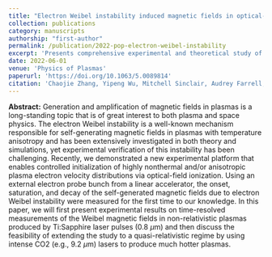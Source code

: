 ```yaml
---
title: "Electron Weibel instability induced magnetic fields in optical-field ionized plasmas"
collection: publications
category: manuscripts
authorship: "first-author"
permalink: /publication/2022-pop-electron-weibel-instability
excerpt: 'Presents comprehensive experimental and theoretical study of electron Weibel instability in optical-field ionized plasmas using time-resolved measurements with external electron probe bunches, extending previous work to both non-relativistic and quasi-relativistic regimes.'
date: 2022-06-01
venue: 'Physics of Plasmas'
paperurl: 'https://doi.org/10.1063/5.0089814'
citation: 'Chaojie Zhang, Yipeng Wu, Mitchell Sinclair, Audrey Farrell, Kenneth A. Marsh, Jianfei Hua, Irina Petrushina, Navid Vafaei-Najafabadi, Rotem Kupfer, Karl Kusche, Mikhail Fedurin, Igor Pogorelsky, Mikhail Polyanskiy, Chen-Kang Huang, Wei Lu, Warren B. Mori, Chan Joshi, "Electron Weibel instability induced magnetic fields in optical-field ionized plasmas," <i>Phys. Plasmas</i> 29, 062102 (2022).'
---
```


**Abstract:**
Generation and amplification of magnetic fields in plasmas is a long-standing topic that is of great interest to both plasma and space physics. The electron Weibel instability is a well-known mechanism responsible for self-generating magnetic fields in plasmas with temperature anisotropy and has been extensively investigated in both theory and simulations, yet experimental verification of this instability has been challenging. Recently, we demonstrated a new experimental platform that enables controlled initialization of highly nonthermal and/or anisotropic plasma electron velocity distributions via optical-field ionization. Using an external electron probe bunch from a linear accelerator, the onset, saturation, and decay of the self-generated magnetic fields due to electron Weibel instability were measured for the first time to our knowledge. In this paper, we will first present experimental results on time-resolved measurements of the Weibel magnetic fields in non-relativistic plasmas produced by Ti:Sapphire laser pulses (0.8 *μ*m) and then discuss the feasibility of extending the study to a quasi-relativistic regime by using intense CO2 (e.g., 9.2 *μ*m) lasers to produce much hotter plasmas.
